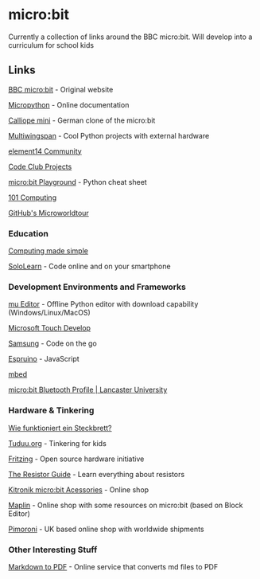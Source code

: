 # micro:bit
Currently a collection of links around the BBC micro:bit. Will develop into a curriculum for school kids

## Links

[BBC micro:bit](https://www.microbit.co.uk/) - Original website

[Micropython](http://microbit-micropython.readthedocs.io/en/latest/) - Online documentation

[Calliope mini](http://calliope.cc/ueber-mini) - German clone of the micro:bit

[Multiwingspan](http://www.multiwingspan.co.uk/micro.php) - Cool Python projects with external hardware

[element14 Community](https://www.element14.com/community/community/stem-academy/microbit)

[Code Club Projects](https://www.codeclubprojects.org/en-GB/microbit/)

[micro:bit Playground](https://cheat.microbit-playground.co.uk/) - Python cheat sheet

[101 Computing](http://www.101computing.net/category/bbc-microbit/)

[GitHub's Microworldtour](https://microworldtour.github.io/)

### Education

[Computing made simple](http://computing-made-simple.co.uk/)

[SoloLearn](https://www.sololearn.com/) - Code online and on your smartphone

### Development Environments and Frameworks

[mu Editor](http://codewith.mu/) - Offline Python editor with download capability (Windows/Linux/MacOS)

[Microsoft Touch Develop](https://www.touchdevelop.com/microbit)

[Samsung](http://www.samsung.com/uk/microbit/) - Code on the go

[Espruino](http://www.espruino.com/MicroBit) - JavaScript

[mbed](https://developer.mbed.org/platforms/Microbit/)

[micro:bit Bluetooth Profile | Lancaster University](https://lancaster-university.github.io/microbit-docs/ble/profile/#)

### Hardware & Tinkering

[Wie funktioniert ein Steckbrett?](https://www.projektlabor.tu-berlin.de/menue/onlinekurs/testaufbau/wie_funktioniert_ein_steckbrett/)

[Tuduu.org](http://tuduu.org/home) - Tinkering for kids

[Fritzing](http://fritzing.org/home/) - Open source hardware initiative

[The Resistor Guide](http://www.resistorguide.com/) - Learn everything about resistors

[Kitronik micro:bit Acessories](https://www.kitronik.co.uk/bbc-micro-bit-accessories.html) - Online shop

[Maplin](http://www.maplin.co.uk/microbit) - Online shop with some resources on micro:bit (based on Block Editor)

[Pimoroni](https://shop.pimoroni.com/collections/micro-bit) - UK based online shop with worldwide shipments

### Other Interesting Stuff

[Markdown to PDF](http://www.markdowntopdf.com/) - Online service that converts md files to PDF


